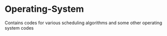 # Operating-System
Contains codes for various scheduling algorithms and some other operating system codes
